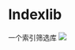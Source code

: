 # Indexlib
一个索引筛选库
[![](https://jitpack.io/v/lixiongh-hou/Indexlib.svg)](https://jitpack.io/#lixiongh-hou/Indexlib)
